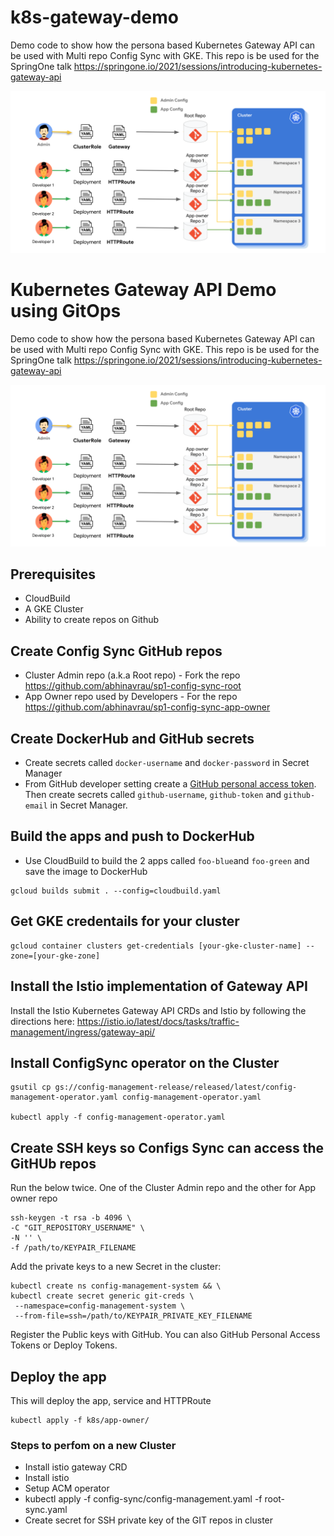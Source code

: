 # k8s-gateway-demo

Demo code to show how the persona based Kubernetes Gateway API can be used with Multi repo Config Sync with GKE. This repo is be used for the SpringOne talk https://springone.io/2021/sessions/introducing-kubernetes-gateway-api

![](images/mutli-repo-k8-gateway.png)
# Kubernetes Gateway API Demo using GitOps

Demo code to show how the persona based Kubernetes Gateway API can be used with Multi repo Config Sync with GKE. This repo is be used for the SpringOne talk https://springone.io/2021/sessions/introducing-kubernetes-gateway-api

![](images/mutli-repo-k8-gateway.png)
## Prerequisites
- CloudBuild
- A GKE Cluster
- Ability to create repos on Github 

## Create Config Sync GitHub repos
- Cluster Admin repo (a.k.a Root repo) - Fork the repo https://github.com/abhinavrau/sp1-config-sync-root
- App Owner repo used by Developers - For the repo https://github.com/abhinavrau/sp1-config-sync-app-owner
  
## Create DockerHub and GitHub secrets
- Create secrets called `docker-username` and `docker-password` in Secret Manager
- From GitHub developer setting create a [GitHub personal access token](https://docs.github.com/en/github/authenticating-to-github/keeping-your-account-and-data-secure/creating-a-personal-access-token). Then create secrets called `github-username`, `github-token`  and `github-email` in Secret Manager. 

## Build the apps and push to DockerHub

- Use CloudBuild to build the 2 apps called `foo-blue`and `foo-green` and save the image to DockerHub
```
gcloud builds submit . --config=cloudbuild.yaml
```

## Get GKE credentails for your cluster
```
gcloud container clusters get-credentials [your-gke-cluster-name] --zone=[your-gke-zone]
```

## Install the Istio implementation of Gateway API

Install the Istio Kubernetes Gateway API CRDs and Istio by following the directions here: https://istio.io/latest/docs/tasks/traffic-management/ingress/gateway-api/

## Install ConfigSync operator on the Cluster

```
gsutil cp gs://config-management-release/released/latest/config-management-operator.yaml config-management-operator.yaml

kubectl apply -f config-management-operator.yaml

```
## Create SSH keys so Configs Sync can access the GitHUb repos

Run the below twice. One of the Cluster Admin repo and the other for App owner repo

```
ssh-keygen -t rsa -b 4096 \
-C "GIT_REPOSITORY_USERNAME" \
-N '' \
-f /path/to/KEYPAIR_FILENAME
```
Add the private keys to a new Secret in the cluster:
```
kubectl create ns config-management-system && \
kubectl create secret generic git-creds \
 --namespace=config-management-system \
 --from-file=ssh=/path/to/KEYPAIR_PRIVATE_KEY_FILENAME
 ```

 Register the Public keys with GitHub. You can also GitHub Personal Access Tokens or Deploy Tokens.

 ## 
## Deploy the app 
This will deploy the app, service and HTTPRoute
```
kubectl apply -f k8s/app-owner/
```

### Steps to perfom on a new Cluster
- Install istio gateway CRD 
- Install istio 
- Setup ACM operator 
- kubectl apply -f config-sync/config-management.yaml -f root-sync.yaml
- Create secret for SSH private key of the GIT repos in cluster

  